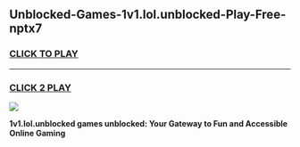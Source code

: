 
## Unblocked-Games-1v1.lol.unblocked-Play-Free-nptx7
<h3>
<a href="https://premium76.site?title=1v1.lol.unblocked&ref=21A">CLICK TO PLAY</a></h3>
<hr>

<h3>
<a href="https://premium76.site?title=1v1.lol.unblocked&ref=21A">CLICK 2 PLAY</a>
  
</h3>

<a href="https://premium76.site?title=1v1.lol.unblocked&ref=21A"><img src="https://clearcache.store/games.png"></a>


**1v1.lol.unblocked games unblocked: Your Gateway to Fun and Accessible Online Gaming**
